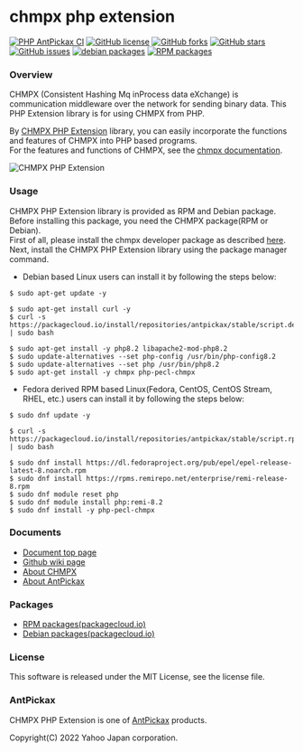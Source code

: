 chmpx php extension
====================
[![PHP AntPickax CI](https://github.com/yahoojapan/chmpx_phpext/workflows/PHP%20AntPickax%20CI/badge.svg)](https://github.com/yahoojapan/chmpx_phpext/actions)
[![GitHub license](https://img.shields.io/badge/license-MIT-blue.svg)](https://raw.githubusercontent.com/yahoojapan/chmpx_phpext/master/LICENSE)
[![GitHub forks](https://img.shields.io/github/forks/yahoojapan/chmpx_phpext.svg)](https://github.com/yahoojapan/chmpx_phpext/network)
[![GitHub stars](https://img.shields.io/github/stars/yahoojapan/chmpx_phpext.svg)](https://github.com/yahoojapan/chmpx_phpext/stargazers)
[![GitHub issues](https://img.shields.io/github/issues/yahoojapan/chmpx_phpext.svg)](https://github.com/yahoojapan/chmpx_phpext/issues)
[![debian packages](https://img.shields.io/badge/deb-packagecloud.io-844fec.svg)](https://packagecloud.io/antpickax/stable)
[![RPM packages](https://img.shields.io/badge/rpm-packagecloud.io-844fec.svg)](https://packagecloud.io/antpickax/stable)

### Overview
CHMPX (Consistent Hashing Mq inProcess data eXchange) is communication middleware over the network for sending binary data.
This PHP Extension library is for using CHMPX from PHP.  

By [CHMPX PHP Extension](https://php.chmpx.antpick.ax/) library, you can easily incorporate the functions and features of CHMPX into PHP based programs.  
For the features and functions of CHMPX, see the [chmpx documentation](https://chmpx.antpick.ax/).  

![CHMPX PHP Extension](https://php.chmpx.antpick.ax/images/top_chmpx_phpext.png)

### Usage
CHMPX PHP Extension library is provided as RPM and Debian package.  
Before installing this package, you need the CHMPX package(RPM or Debian).  
First of all, please install the chmpx developer package as described [here](https://chmpx.antpick.ax/usage.html).  
Next, install the CHMPX PHP Extension library using the package manager command.  

- Debian based Linux users can install it by following the steps below:  
```
$ sudo apt-get update -y

$ sudo apt-get install curl -y
$ curl -s https://packagecloud.io/install/repositories/antpickax/stable/script.deb.sh | sudo bash

$ sudo apt-get install -y php8.2 libapache2-mod-php8.2
$ sudo update-alternatives --set php-config /usr/bin/php-config8.2
$ sudo update-alternatives --set php /usr/bin/php8.2
$ sudo apt-get install -y chmpx php-pecl-chmpx
```
- Fedora derived RPM based Linux(Fedora, CentOS, CentOS Stream, RHEL, etc.) users can install it by following the steps below:
```
$ sudo dnf update -y

$ curl -s https://packagecloud.io/install/repositories/antpickax/stable/script.rpm.sh | sudo bash

$ sudo dnf install https://dl.fedoraproject.org/pub/epel/epel-release-latest-8.noarch.rpm
$ sudo dnf install https://rpms.remirepo.net/enterprise/remi-release-8.rpm
$ sudo dnf module reset php
$ sudo dnf module install php:remi-8.2
$ sudo dnf install -y php-pecl-chmpx
```

### Documents
- [Document top page](https://php.chmpx.antpick.ax/)
- [Github wiki page](https://github.com/yahoojapan/chmpx_phpext/wiki)
- [About CHMPX](https://chmpx.antpick.ax/)
- [About AntPickax](https://antpick.ax/)

### Packages
- [RPM packages(packagecloud.io)](https://packagecloud.io/antpickax/stable)
- [Debian packages(packagecloud.io)](https://packagecloud.io/antpickax/stable)

### License
This software is released under the MIT License, see the license file.

### AntPickax
CHMPX PHP Extension is one of [AntPickax](https://antpick.ax/) products.

Copyright(C) 2022 Yahoo Japan corporation.

